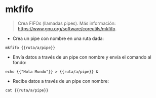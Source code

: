 # mkfifo

> Crea FIFOs (llamadas pipes).
> Más información: <https://www.gnu.org/software/coreutils/mkfifo>.

- Crea un pipe con nombre en una ruta dada:

`mkfifo {{ruta/a/pipe}}`

- Envía datos a través de un pipe con nombre y envía el comando al fondo:

`echo {{"Hola Mundo"}} > {{ruta/a/pipe}} &`

- Recibe datos a través de un pipe con nombre:

`cat {{ruta/a/pipe}}`
